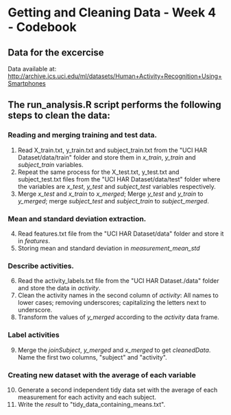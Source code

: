# Getting and Cleaning Data - Week 4 - Codebook

## Data for the excercise  
Data available at: http://archive.ics.uci.edu/ml/datasets/Human+Activity+Recognition+Using+Smartphones      


## The run_analysis.R script performs the following steps to clean the data:   

### Reading and merging training and test data.
 1. Read X_train.txt, y_train.txt and subject_train.txt from the "UCI HAR Dataset/data/train" folder and store them in *x_train*, *y_train* and *subject_train* variables.       
 2. Repeat the same process for the X_test.txt, y_test.txt and subject_test.txt files from the "UCI HAR Dataset/data/test" folder where the variables are *x_test*, *y_test* and *subject_test* variables respectively.  
 3. Merge *x_test* and *x_train* to *x_merged*; Merge *y_test* and *y_train* to *y_merged*; merge *subject_test* and *subject_train* to *subject_merged*.
 
### Mean and standard deviation extraction.
 4. Read features.txt file from the "UCI HAR Dataset/data" folder and store it in *features*.
 5. Storing mean and standard deviation in *measurement_mean_std*  

### Describe activities.
 6. Read the activity_labels.txt file from the "UCI HAR Dataset./data" folder and store the data in *activity*.  
 7. Clean the activity names in the second column of *activity*: All names to lower cases; removing underscores; capitalizing the letters next to underscore.  
 8. Transform the values of *y_merged* according to the *activity* data frame.

### Label activities
 9. Merge the *joinSubject*, *y_merged* and *x_merged* to get *cleanedData*. Name the first two columns, "subject" and "activity".

### Creating new dataset with the average of each variable  
 10. Generate a second independent tidy data set with the average of each measurement for each activity and each subject. 
 11. Write the *result* to "tidy_data_containing_means.txt".